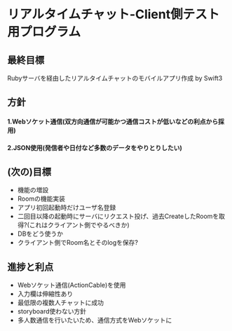 # リアルタイムチャット-Client側テスト用プログラム
## 最終目標
Rubyサーバを経由したリアルタイムチャットのモバイルアプリ作成 by Swift3

## 方針
#### 1.Webソケット通信(双方向通信が可能かつ通信コストが低いなどの利点から採用)
#### 2.JSON使用(発信者や日付など多数のデータをやりとりしたい)

## (次の)目標
* 機能の増設
* Roomの機能実装
* アプリ初回起動時だけユーザ名登録
* 二回目以降の起動時にサーバにリクエスト投げ、過去CreateしたRoomを取得?(これはクライアント側でやるべきか)
* DBをどう使うか
* クライアント側でRoom名とそのlogを保存?

## 進捗と利点
* Webソケット通信(ActionCable)を使用
* 入力欄は伸縮性あり
* 最低限の複数人チャットに成功
* storyboard使わない方針
* 多人数通信を行いたいため、通信方式をWebソケットに
